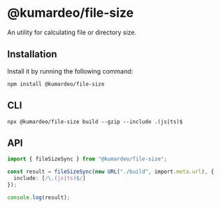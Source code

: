 # @kumardeo/file-size

An utility for calculating file or directory size.

## Installation

Install it by running the following command:

```shell
npm install @kumardeo/file-size
```

## CLI

```shell
npx @kumardeo/file-size build --gzip --include .(js|ts)$
```

## API

```ts
import { fileSizeSync } from "@kumardeo/file-size";

const result = fileSizeSync(new URL("./build", import.meta.url), {
  include: [/\.(js|ts)$/]
});

console.log(result);

```
